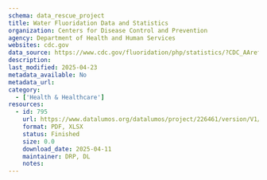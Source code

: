 ```yaml
---
schema: data_rescue_project 
title: Water Fluoridation Data and Statistics
organization: Centers for Disease Control and Prevention
agency: Department of Health and Human Services
websites: cdc.gov
data_source: https://www.cdc.gov/fluoridation/php/statistics/?CDC_AAref_Val=https://www.cdc.gov/fluoridation/statistics/index.htm
description: 
last_modified: 2025-04-23
metadata_available: No
metadata_url: 
category:
  - ['Health & Healthcare'] 
resources:
  - id: 795
    url: https://www.datalumos.org/datalumos/project/226461/version/V1/view
    format: PDF, XLSX
    status: Finished
    size: 0.0
    download_date: 2025-04-11
    maintainer: DRP, DL
    notes: 
---
```

